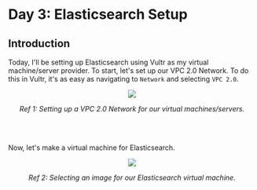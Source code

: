 # Day 3: Elasticsearch Setup
## Introduction
Today, I'll be setting up Elasticsearch using Vultr as my virtual machine/server provider. To start, let's set up our VPC 2.0 Network. To do this in Vultr, it's as easy as navigating to `Network` and selecting `VPC 2.0`. 

<p align="center"><img src="https://i.imgur.com/Q5PGjfC.png"></p>
<p align="center"><i>Ref 1: Setting up a VPC 2.0 Network for our virtual machines/servers.</i></p>
<br><br>

Now, let's make a virtual machine for Elasticsearch.

<p align="center"><img src="https://i.imgur.com/lBjU4sT.png"></p>
<p align="center"><i>Ref 2: Selecting an image for our Elasticsearch virtual machine.</i></p>
<br><br>
